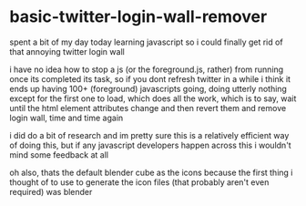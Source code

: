 # basic-twitter-login-wall-remover

spent a bit of my day today learning javascript so i could finally get rid of that annoying twitter login wall

i have no idea how to stop a js (or the foreground.js, rather) from running once its completed its task, so if you dont refresh twitter in a while i think it ends up having 100+ (foreground) javascripts going, doing utterly nothing
except for the first one to load, which does all the work, which is to say, wait until the html element attributes change and then revert them and remove login wall, time and time again

i did do a bit of research and im pretty sure this is a relatively efficient way of doing this, but if any javascript developers happen across this i wouldn't mind some feedback at all

oh also, thats the default blender cube as the icons because the first thing i thought of to use to generate the icon files (that probably aren't even required) was blender
